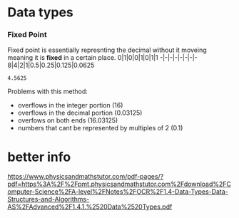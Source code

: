 # Data types
### Fixed Point
Fixed point is essentially represnting the decimal without it moveing meaning it is **fixed** in a certain place.
0|1|0|0|1|0|1|1
-|-|-|-|-|-|-|-
8|4|2|1|0.5|0.25|0.125|0.0625

`4.5625`

Problems with this method:
- overflows in the integer portion (16)
- overflows in the decimal portion (0.03125)
- overfows on both ends (16.03125)
- numbers that cant be represented by multiples of 2 (0.1)
 
 
# better info
https://www.physicsandmathstutor.com/pdf-pages/?pdf=https%3A%2F%2Fpmt.physicsandmathstutor.com%2Fdownload%2FComputer-Science%2FA-level%2FNotes%2FOCR%2F1.4-Data-Types-Data-Structures-and-Algorithms-AS%2FAdvanced%2F1.4.1.%2520Data%2520Types.pdf
